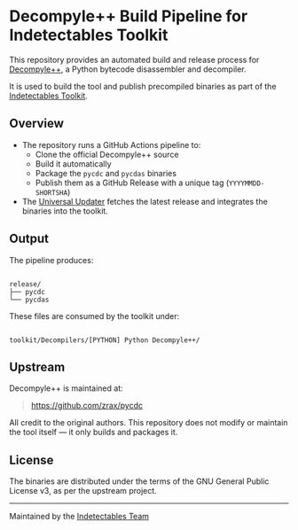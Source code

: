 # Decompyle++ Build Pipeline for Indetectables Toolkit

This repository provides an automated build and release process for [Decompyle++](https://github.com/zrax/pycdc), a Python bytecode disassembler and decompiler.

It is used to build the tool and publish precompiled binaries as part of the [Indetectables Toolkit](https://github.com/indetectables-net/toolkit).

## Overview

- The repository runs a GitHub Actions pipeline to:
  - Clone the official Decompyle++ source
  - Build it automatically
  - Package the `pycdc` and `pycdas` binaries
  - Publish them as a GitHub Release with a unique tag (`YYYYMMDD-SHORTSHA`)
- The [Universal Updater](https://github.com/xchwarze/universal-tool-updater) fetches the latest release and integrates the binaries into the toolkit.

## Output

The pipeline produces:

```

release/
├── pycdc
└── pycdas

```

These files are consumed by the toolkit under:

```

toolkit/Decompilers/[PYTHON] Python Decompyle++/

```

## Upstream

Decompyle++ is maintained at:
> https://github.com/zrax/pycdc

All credit to the original authors. This repository does not modify or maintain the tool itself — it only builds and packages it.

## License

The binaries are distributed under the terms of the GNU General Public License v3, as per the upstream project.

---
Maintained by the [Indetectables Team](https://github.com/indetectables-net)

